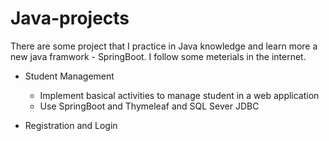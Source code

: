 # Java-projects

There are some project that I practice in Java knowledge and learn more a new java framwork - SpringBoot. I follow some meterials in the internet.

* Student Management
  - Implement basical activities to manage student in a web application
  - Use SpringBoot and Thymeleaf and SQL Sever JDBC
 
 * Registration and Login
